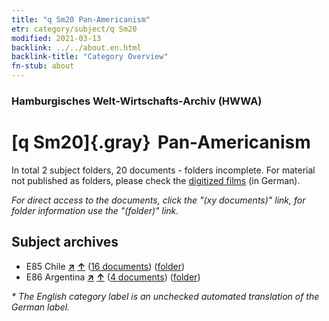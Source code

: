 ```yaml
---
title: "q Sm20 Pan-Americanism"
etr: category/subject/q Sm20
modified: 2021-03-13
backlink: ../../about.en.html
backlink-title: "Category Overview"
fn-stub: about
---
```


### Hamburgisches Welt-Wirtschafts-Archiv (HWWA)
# [q Sm20]{.gray}&#8201; Pan-Americanism&#160; 





In total 2 subject folders, 20 documents - folders incomplete.
For material not published as folders, please check the [digitized films](/film/h1_sh) (in German).

_For direct access to the documents, click the "(xy documents)" link, for folder information use the "(folder)" link._

## Subject archives


- E85 Chile [**&nearr;**](../../../geo/i/141691/about.en.html "Chile (all folders)") [**&uarr;**](../../../geo/about.en.html#E85 "Country category system") (<a href="https://pm20.zbw.eu/dfgview/sh/141691,145966" title="about: Chile : Pan-Americanism" target="_blank">16 documents</a>) ([folder](../../../../folder/sh/1416xx/141691/1459xx/145966/about.en.html))
- E86 Argentina [**&nearr;**](../../../geo/i/141692/about.en.html "Argentina (all folders)") [**&uarr;**](../../../geo/about.en.html#E86 "Country category system") (<a href="https://pm20.zbw.eu/dfgview/sh/141692,145966" title="about: Argentina : Pan-Americanism" target="_blank">4 documents</a>) ([folder](../../../../folder/sh/1416xx/141692/1459xx/145966/about.en.html))


_* The English category label is an unchecked automated translation of the German label._

